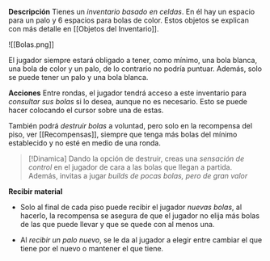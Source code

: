 **Descripción**
Tienes un *inventario basado en celdas*. En él hay un espacio para un palo y 6 espacios para bolas de color. Estos objetos se explican con más detalle en [[Objetos del Inventario]].

![[Bolas.png]]

El jugador siempre estará obligado a tener, como mínimo, una bola blanca, una bola de color y un palo, de lo contrario no podría puntuar. Además, solo se puede tener un palo y una bola blanca.

**Acciones**
Entre rondas, el jugador tendrá acceso a este inventario para *consultar sus bolas* si lo desea, aunque no es necesario. Esto se puede hacer colocando el cursor sobre una de estas. 

También podrá *destruir bolas* a voluntad, pero solo en la recompensa del piso, ver [[Recompensas]], siempre que tenga más bolas del mínimo establecido y no esté en medio de una ronda. 

>[!Dinamica]
>Dando la opción de destruir, creas una *sensación de control* en el jugador de cara a las bolas que llegan a partida. Además, invitas a jugar *builds de pocas bolas, pero de gran valor*

**Recibir material**
- Solo al final de cada piso puede recibir el jugador *nuevas bolas*, al hacerlo, la recompensa se asegura de que el jugador no elija más bolas de las que puede llevar y que se quede con al menos una. 

- Al *recibir un palo nuevo*, se le da al jugador a elegir entre cambiar el que tiene por el nuevo o mantener el que tiene.
